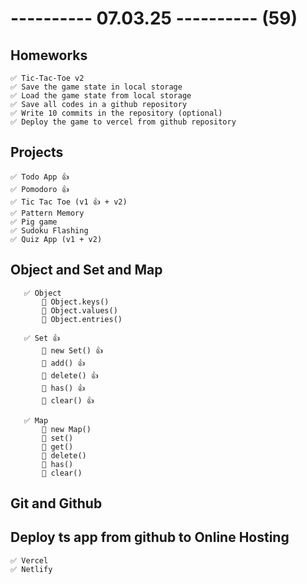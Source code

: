 # ---------- 07.03.25 ---------- (59)

## Homeworks

    ✅ Tic-Tac-Toe v2
    ✅ Save the game state in local storage
    ✅ Load the game state from local storage
    ✅ Save all codes in a github repository
    ✅ Write 10 commits in the repository (optional)
    ✅ Deploy the game to vercel from github repository

## Projects

    ✅ Todo App 👍
    ✅ Pomodoro 👍
    ✅ Tic Tac Toe (v1 👍 + v2)
    ✅ Pattern Memory
    ✅ Pig game
    ✅ Sudoku Flashing
    ✅ Quiz App (v1 + v2)

## Object and Set and Map

       ✅ Object
           🔷 Object.keys()
           🔷 Object.values()
           🔷 Object.entries()

       ✅ Set 👍
           🔷 new Set() 👍
           🔷 add() 👍
           🔷 delete() 👍
           🔷 has() 👍
           🔷 clear() 👍

       ✅ Map
           🔷 new Map()
           🔷 set()
           🔷 get()
           🔷 delete()
           🔷 has()
           🔷 clear()

## Git and Github

## Deploy ts app from github to Online Hosting

    ✅ Vercel
    ✅ Netlify
